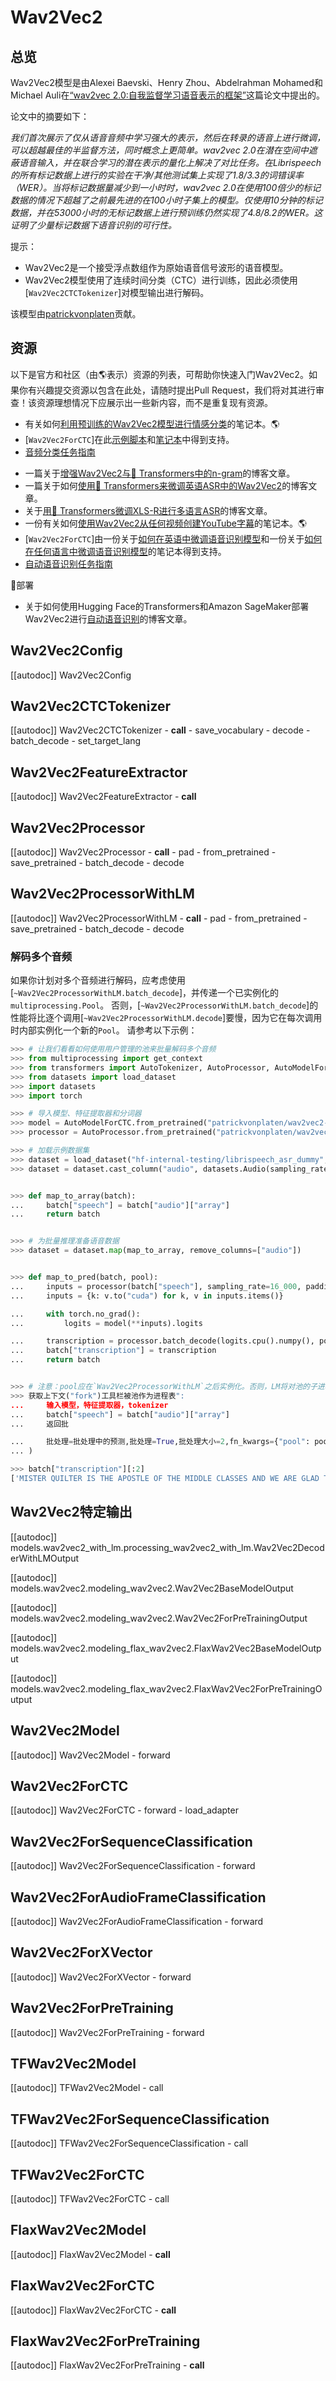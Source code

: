 <!--
版权所有2021年The HuggingFace团队。保留所有权利。

根据Apache许可证2.0版（"许可证"），除非符合许可证的规定，否则你不得使用此文件。你可以在以下链接处获得许可证的副本

http://www.apache.org/licenses/LICENSE-2.0

除非适用法律要求或书面同意，否则根据该许可证分发的软件以"原样"分发，不附带任何明示或暗示的担保或条件。请参阅该许可证以获取特定语言下的许可证限制。

⚠️请注意，此文件采用Markdown格式，但包含我们doc-builder（类似于MDX）的特定语法，可能无法在Markdown查看器中正确显示。

-->

# Wav2Vec2

## 总览

Wav2Vec2模型是由Alexei Baevski、Henry Zhou、Abdelrahman Mohamed和Michael Auli在[“wav2vec 2.0:自我监督学习语音表示的框架”](https://arxiv.org/abs/2006.11477)这篇论文中提出的。

论文中的摘要如下：

*我们首次展示了仅从语音音频中学习强大的表示，然后在转录的语音上进行微调，可以超越最佳的半监督方法，同时概念上更简单。wav2vec 2.0在潜在空间中遮蔽语音输入，并在联合学习的潜在表示的量化上解决了对比任务。在Librispeech的所有标记数据上进行的实验在干净/其他测试集上实现了1.8/3.3的词错误率（WER）。当将标记数据量减少到一小时时，wav2vec 2.0在使用100倍少的标记数据的情况下超越了之前最先进的在100小时子集上的模型。仅使用10分钟的标记数据，并在53000小时的无标记数据上进行预训练仍然实现了4.8/8.2的WER。这证明了少量标记数据下语音识别的可行性。*

提示：

- Wav2Vec2是一个接受浮点数组作为原始语音信号波形的语音模型。
- Wav2Vec2模型使用了连续时间分类（CTC）进行训练，因此必须使用[`Wav2Vec2CTCTokenizer`]对模型输出进行解码。

该模型由[patrickvonplaten](https://huggingface.co/patrickvonplaten)贡献。

## 资源

以下是官方和社区（由🌎表示）资源的列表，可帮助你快速入门Wav2Vec2。如果你有兴趣提交资源以包含在此处，请随时提出Pull Request，我们将对其进行审查！该资源理想情况下应展示出一些新内容，而不是重复现有资源。

<PipelineTag pipeline="audio-classification"/>

- 有关如何[利用预训练的Wav2Vec2模型进行情感分类](https://colab.research.google.com/github/m3hrdadfi/soxan/blob/main/notebooks/Emotion_recognition_in_Greek_speech_using_Wav2Vec2.ipynb)的笔记本。🌎
- [`Wav2Vec2ForCTC`]在此[示例脚本](https://github.com/huggingface/transformers/tree/main/examples/pytorch/audio-classification)和[笔记本](https://colab.research.google.com/github/huggingface/notebooks/blob/main/examples/audio_classification.ipynb)中得到支持。
- [音频分类任务指南](../tasks/audio_classification)

<PipelineTag pipeline="automatic-speech-recognition"/>

- 一篇关于[增强Wav2Vec2与🤗 Transformers中的n-gram](https://huggingface.co/blog/wav2vec2-with-ngram)的博客文章。
- 一篇关于如何[使用🤗 Transformers来微调英语ASR中的Wav2Vec2](https://huggingface.co/blog/fine-tune-wav2vec2-english)的博客文章。
- 关于[用🤗 Transformers微调XLS-R进行多语言ASR](https://huggingface.co/blog/fine-tune-xlsr-wav2vec2)的博客文章。
- 一份有关如何[使用Wav2Vec2从任何视频创建YouTube字幕](https://colab.research.google.com/github/Muennighoff/ytclipcc/blob/main/wav2vec_youtube_captions.ipynb)的笔记本。🌎
- [`Wav2Vec2ForCTC`]由一份关于[如何在英语中微调语音识别模型](https://colab.research.google.com/github/huggingface/notebooks/blob/main/examples/speech_recognition.ipynb)和一份关于[如何在任何语言中微调语音识别模型](https://colab.research.google.com/github/huggingface/notebooks/blob/main/examples/multi_lingual_speech_recognition.ipynb)的笔记本得到支持。
- [自动语音识别任务指南](../tasks/asr)

🚀部署

- 关于如何使用Hugging Face的Transformers和Amazon SageMaker部署Wav2Vec2进行[自动语音识别](https://www.philschmid.de/automatic-speech-recognition-sagemaker)的博客文章。

## Wav2Vec2Config

[[autodoc]] Wav2Vec2Config

## Wav2Vec2CTCTokenizer

[[autodoc]] Wav2Vec2CTCTokenizer
    - __call__
    - save_vocabulary
    - decode
    - batch_decode
    - set_target_lang

## Wav2Vec2FeatureExtractor

[[autodoc]] Wav2Vec2FeatureExtractor
    - __call__

## Wav2Vec2Processor

[[autodoc]] Wav2Vec2Processor
    - __call__
    - pad
    - from_pretrained
    - save_pretrained
    - batch_decode
    - decode

## Wav2Vec2ProcessorWithLM

[[autodoc]] Wav2Vec2ProcessorWithLM
    - __call__
    - pad
    - from_pretrained
    - save_pretrained
    - batch_decode
    - decode

### 解码多个音频

如果你计划对多个音频进行解码，应考虑使用[`~Wav2Vec2ProcessorWithLM.batch_decode`]，并传递一个已实例化的`multiprocessing.Pool`。
否则，[`~Wav2Vec2ProcessorWithLM.batch_decode`]的性能将比逐个调用[`~Wav2Vec2ProcessorWithLM.decode`]要慢，因为它在每次调用时内部实例化一个新的`Pool`。 请参考以下示例：

```python
>>> # 让我们看看如何使用用户管理的池来批量解码多个音频
>>> from multiprocessing import get_context
>>> from transformers import AutoTokenizer, AutoProcessor, AutoModelForCTC
>>> from datasets import load_dataset
>>> import datasets
>>> import torch

>>> # 导入模型、特征提取器和分词器
>>> model = AutoModelForCTC.from_pretrained("patrickvonplaten/wav2vec2-base-100h-with-lm").to("cuda")
>>> processor = AutoProcessor.from_pretrained("patrickvonplaten/wav2vec2-base-100h-with-lm")

>>> # 加载示例数据集
>>> dataset = load_dataset("hf-internal-testing/librispeech_asr_dummy", "clean", split="validation")
>>> dataset = dataset.cast_column("audio", datasets.Audio(sampling_rate=16_000))


>>> def map_to_array(batch):
...     batch["speech"] = batch["audio"]["array"]
...     return batch


>>> # 为批量推理准备语音数据
>>> dataset = dataset.map(map_to_array, remove_columns=["audio"])


>>> def map_to_pred(batch, pool):
...     inputs = processor(batch["speech"], sampling_rate=16_000, padding=True, return_tensors="pt")
...     inputs = {k: v.to("cuda") for k, v in inputs.items()}

...     with torch.no_grad():
...         logits = model(**inputs).logits

...     transcription = processor.batch_decode(logits.cpu().numpy(), pool).text
...     batch["transcription"] = transcription
...     return batch


>>> # 注意：pool应在`Wav2Vec2ProcessorWithLM`之后实例化。否则，LM将对池的子进程不可用
>>> 获取上下文("fork")工具栏被池作为进程表":
...     输入模型，特征提取器，tokenizer
...     batch["speech"] = batch["audio"]["array"]
...     返回批

...     批处理=批处理中的预测,批处理=True,批处理大小=2,fn_kwargs={"pool": pool},remove_columns=["speech"]
... )

>>> batch["transcription"][:2]
['MISTER QUILTER IS THE APOSTLE OF THE MIDDLE CLASSES AND WE ARE GLAD TO WELCOME HIS GOSPEL', "NOR IS MISTER COULTER'S MANNER LESS INTERESTING THAN HIS MATTER"]
```

## Wav2Vec2特定输出

[[autodoc]] models.wav2vec2_with_lm.processing_wav2vec2_with_lm.Wav2Vec2DecoderWithLMOutput

[[autodoc]] models.wav2vec2.modeling_wav2vec2.Wav2Vec2BaseModelOutput

[[autodoc]] models.wav2vec2.modeling_wav2vec2.Wav2Vec2ForPreTrainingOutput

[[autodoc]] models.wav2vec2.modeling_flax_wav2vec2.FlaxWav2Vec2BaseModelOutput

[[autodoc]] models.wav2vec2.modeling_flax_wav2vec2.FlaxWav2Vec2ForPreTrainingOutput

## Wav2Vec2Model

[[autodoc]] Wav2Vec2Model
    - forward

## Wav2Vec2ForCTC

[[autodoc]] Wav2Vec2ForCTC
    - forward
    - load_adapter

## Wav2Vec2ForSequenceClassification

[[autodoc]] Wav2Vec2ForSequenceClassification
    - forward

## Wav2Vec2ForAudioFrameClassification

[[autodoc]] Wav2Vec2ForAudioFrameClassification
    - forward

## Wav2Vec2ForXVector

[[autodoc]] Wav2Vec2ForXVector
    - forward

## Wav2Vec2ForPreTraining

[[autodoc]] Wav2Vec2ForPreTraining
    - forward

## TFWav2Vec2Model

[[autodoc]] TFWav2Vec2Model
    - call

## TFWav2Vec2ForSequenceClassification

[[autodoc]] TFWav2Vec2ForSequenceClassification
    - call

## TFWav2Vec2ForCTC

[[autodoc]] TFWav2Vec2ForCTC
    - call

## FlaxWav2Vec2Model

[[autodoc]] FlaxWav2Vec2Model
    - __call__

## FlaxWav2Vec2ForCTC

[[autodoc]] FlaxWav2Vec2ForCTC
    - __call__

## FlaxWav2Vec2ForPreTraining

[[autodoc]] FlaxWav2Vec2ForPreTraining
    - __call__
